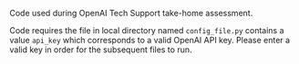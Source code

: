Code used during OpenAI Tech Support take-home assessment.

Code requires the file in local directory named `config_file.py` contains a value `api_key` which corresponds to a valid OpenAI API key. Please enter a valid key in order for the subsequent files to run.
